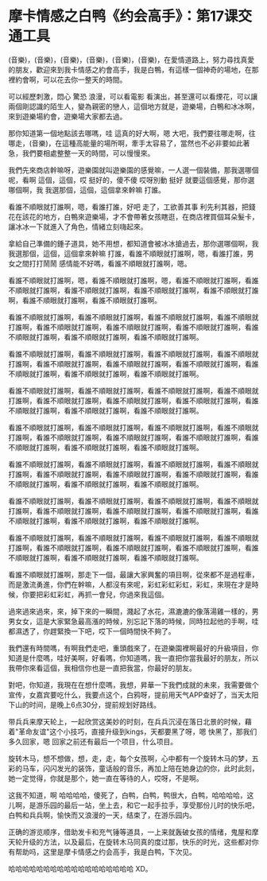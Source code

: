 # 摩卡情感之白鸭《约会高手》：第17课交通工具

(音樂)，(音樂)，(音樂)，(音樂)，(音樂)，(音樂)，在愛情道路上，努力尋找真愛的朋友，歡迎來到我卡情感之約會高手，我是白鴨，有這樣一個神奇的場地，在那裡約會啊，可以花去你一整天的時間。

可以經歷刺激，悶心 驚恐 浪漫，可以看電影 看演出，甚至還可以看煙花，可以讓兩個剛認識的陌生人，變為親密的戀人，這個地方就是，遊樂場，白鴨和冰冰啊，來到遊樂場約會，遊樂場大家都去過。

那你知道第一個地點該去哪嗎，哇 這真的好大啊，嗯 大吧，我們要往哪走啊，往哪走，(音樂)，在這種高能量的場所啊，牽手太容易了，當然也不必非要如此著急，我們要相處整整一天的時間，可以慢慢來。

我們先來商店幹嘛呀，遊樂園就叫遊樂園的感覺嘛，一人選一個裝備，那我選哪個呢，看啊 這個，這個，哎 挺好的，傻不傻 哎呀別動 挺好 就要這個感覺，那你選哪個啊，我 我選那個，這個，這個拿來幹嘛 打誰。

看誰不順眼就打誰啊，嗯，看誰打誰，好吧 走了，工欲善其事 利先利其器，把錢花在該花的地方，白鴨來遊樂場，才不會帶著女孩瞎逛，在商店裡買個耳朵髮卡，讓冰冰一下就進入了角色，情緒立刻嗨起來。

拿給自己準備的錘子道具，她不用想，都知道會被冰冰搶過去，那你選哪個啊，我 我選那個，這個，這個拿來幹嘛 打誰，看誰不順眼就打誰啊，嗯，看誰打誰，男女之間打打鬧鬧 感情能不好嗎，看誰不順眼就打誰啊，嗯。

看誰不順眼就打誰啊，嗯，看誰不順眼就打誰啊，嗯，看誰不順眼就打誰啊，看誰不順眼就打誰啊，看誰不順眼就打誰啊，看誰不順眼就打誰啊，看誰不順眼就打誰啊，看誰不順眼就打誰啊，看誰不順眼就打誰啊。

看誰不順眼就打誰啊，看誰不順眼就打誰啊，看誰不順眼就打誰啊，看誰不順眼就打誰啊，看誰不順眼就打誰啊，看誰不順眼就打誰啊，看誰不順眼就打誰啊，看誰不順眼就打誰啊，看誰不順眼就打誰啊，看誰不順眼就打誰啊。

看誰不順眼就打誰啊，看誰不順眼就打誰啊，看誰不順眼就打誰啊，看誰不順眼就打誰啊，看誰不順眼就打誰啊，看誰不順眼就打誰啊，看誰不順眼就打誰啊，看誰不順眼就打誰啊，看誰不順眼就打誰啊，看誰不順眼就打誰啊。

看誰不順眼就打誰啊，看誰不順眼就打誰啊，看誰不順眼就打誰啊，看誰不順眼就打誰啊，看誰不順眼就打誰啊，看誰不順眼就打誰啊，看誰不順眼就打誰啊，看誰不順眼就打誰啊，看誰不順眼就打誰啊，看誰不順眼就打誰啊。

看誰不順眼就打誰啊，看誰不順眼就打誰啊，看誰不順眼就打誰啊，看誰不順眼就打誰啊，看誰不順眼就打誰啊，看誰不順眼就打誰啊，看誰不順眼就打誰啊，看誰不順眼就打誰啊，看誰不順眼就打誰啊，看誰不順眼就打誰啊。

看誰不順眼就打誰啊，看誰不順眼就打誰啊，看誰不順眼就打誰啊，看誰不順眼就打誰啊，看誰不順眼就打誰啊，看誰不順眼就打誰啊，看誰不順眼就打誰啊，看誰不順眼就打誰啊，看誰不順眼就打誰啊，看誰不順眼就打誰啊。

看誰不順眼就打誰啊，看誰不順眼就打誰啊，看誰不順眼就打誰啊，看誰不順眼就打誰啊，看誰不順眼就打誰啊，看誰不順眼就打誰啊，看誰不順眼就打誰啊，看誰不順眼就打誰啊，看誰不順眼就打誰啊，看誰不順眼就打誰啊。

看誰不順眼就打誰啊，看誰不順眼就打誰啊，看誰不順眼就打誰啊，看誰不順眼就打誰啊，看誰不順眼就打誰啊，看誰不順眼就打誰啊，看誰不順眼就打誰啊，看誰不順眼就打誰啊，看誰不順眼就打誰啊，看誰不順眼就打誰啊。

看誰不順眼就打誰啊，那走下一個，最讓大家興奮的項目啊，從來都不是過程車，而是激流勇進，你們在幹嘛，人都沒有來呢，彩虹彩虹彩虹，彩虹，來現在才是時候，你要把彩虹彩虹，再抓一會兒，你過來我這個。

過來過來過來，來，掉下來的一瞬間，濺起了水花，濕漉漉的像落湯雞一樣的，男男女女，這是大家緊急最高漲的時候，別忘記下落的時候，同時拉起他的手啊，哇都濕透了，你趕緊換一下吧，哎下一個時間快不夠了。

我們還有時間嗎，有啊我們走吧，重頭戲來了，在遊樂園裡啊最好的升級項目，你知道是什麼嗎，哇好美啊，好看嗎，你知道嗎，我一直把你當我最好的朋友，所以我帶你來看這個，我相信你也是一直把我當，你最好的朋友。

對吧，你知道，我現在在想什麼嗎，我想，昇華一下我們成就的未來，我需要做个宣传，女嘉宾要吃什么，我要点这个，白鸦呀，提前用天气APP查好了，当天太阳下山的时间，是晚上6点30分，提前规划好路线。

带兵兵来摩天轮上，一起欣赏这美妙的时刻，在兵兵沉浸在落日北景的时候，藉着"革命友谊"这个小技巧，直接升级到kings，天都要黑了呀，嗯 快黑了，那我们多久回家，嗯 回家之前还有最后一个项目，什么项目。

旋转木马，想不想做，想，走，走，每个女孩啊，心中都有一个旋转木马的梦，五彩的马车，闪闪发光的装饰，童话般的音乐，再加上陪在她身边的你，此时此刻，她一定觉得，你就是那个，她一直在等待的人，哎呀，不是啊。

这我不知道，啊 哈哈哈哈，傻死了，白鸭，白鸭，鸭很大，白鸭，哈哈哈哈，这儿啊，是游乐园的最后一站，坐上去，和它一起手拉手，享受那份儿时的快乐吧，白鸭和兵兵啊，愉快而又浪漫的一天，结束了，在游乐园内。

正确的游览顺序，借助发卡和充气锤等道具，一上来就轰破女孩的情绪，鬼屋和摩天轮升级的方法，以及最后，在旋转木马同真的度过那，快乐的时光，这些都对你有帮助吗，这里是摩卡情感之约会高手，我是白鸭，下次见。

哈哈哈哈哈哈哈哈哈哈哈哈哈哈哈哈哈哈 XD。
